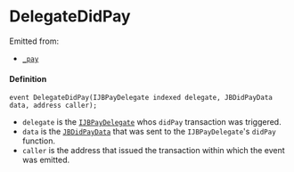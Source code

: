 # DelegateDidPay

Emitted from:

* [`_pay`](/api/contracts/or-abstract/jbpayoutredemptionpaymentterminal/write/-_pay.md)

#### Definition

```
event DelegateDidPay(IJBPayDelegate indexed delegate, JBDidPayData data, address caller);
```

* `delegate` is the [`IJBPayDelegate`](/api/interfaces/ijbpaydelegate.md) whos `didPay` transaction was triggered.
* `data` is the [`JBDidPayData`](/api/data-structures/jbdidpaydata.md) that was sent to the `IJBPayDelegate`'s `didPay` function.
* `caller` is the address that issued the transaction within which the event was emitted.
